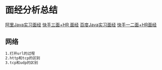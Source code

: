 # 面经分析总结
[阿里Java实习面经](https://www.nowcoder.com/discuss/375016?type=2)
[快手三面+HR 面经](https://www.nowcoder.com/discuss/374926?type=2)
[百度Java实习面经](https://www.nowcoder.com/discuss/405764?type=2)
[快手一二面+HR面经](https://www.nowcoder.com/discuss/405913?type=2)

## 网络
```markdown
1.打开url的过程
2.http和tcp的区别
3.tcp和udp的区别
```
